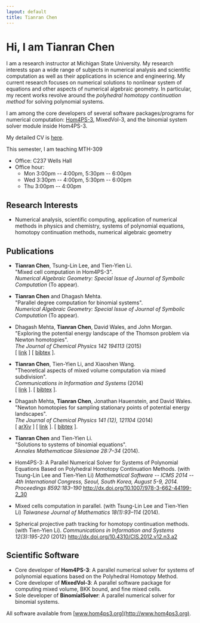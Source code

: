 ```yaml
---
layout: default
title: Tianran Chen
---
```



Hi, I am Tianran Chen
=====================

I am a research instructor at Michigan State University.
My research interests span a wide range of subjects in numerical analysis
and scientific computation as well as their applications in science and engineering.
My current research focuses on numerical solutions to nonlinear system of equations
and other aspects of numerical algebraic geometry.
In particular, my recent works revolve around the
*polyhedral homotopy continuation method* for solving polynomial systems.

I am among the core developers of several software packages/programs for
numerical computation: [Hom4PS-3](http://www.hom4ps3.org),
MixedVol-3, and the binomial system solver module inside Hom4PS-3.

My detailed CV is [here](cv.pdf).

This semester, I am teaching MTH-309

- Office: C237 Wells Hall
- Office hour:
    * Mon 3:00pm -- 4:00pm, 5:30pm -- 6:00pm
    * Wed 3:30pm -- 4:00pm, 5:30pm -- 6:00pm
    * Thu 3:00pm -- 4:00pm


Research Interests
------------------
-   Numerical analysis, scientific computing, application of numerical methods in physics and chemistry,
    systems of polynomial equations, homotopy continuation methods, numerical algebraic geometry

Publications
------------

-   **Tianran Chen**, Tsung-Lin Lee, and Tien-Yien Li.  
    "Mixed cell computation in Hom4PS-3".  
    *Numerical Algebraic Geometry: Special Issue of Journal of Symbolic Computation*
    (To appear).

-   **Tianran Chen** and Dhagash Mehta.  
    "Parallel degree computation for binomial systems".  
    *Numerical Algebraic Geometry: Special Issue of Journal of Symbolic Computation*
    (To appear).


-   Dhagash Mehta, **Tianran Chen**, David Wales, and John Morgan.  
    "Exploring the potential energy landscape of the Thomson problem via Newton homotopies".  
    *The Journal of Chemical Physics 142 194113* (2015)  
    [ [link](http://dx.doi.org/10.1063/1.4921163) ]
    [ [bibtex](research/papers/mehta_exploring_2015.bib) ].

-   **Tianran Chen**, Tien-Yien Li, and Xiaoshen Wang.  
    "Theoretical aspects of mixed volume computation via mixed subdivision".  
    *Communications in Information and Systems* (2014)  
    [ [link](http://dx.doi.org/10.4310/CIS.2014.v14.n4.a1) ].
    [ [bibtex](research/papers/chen_theoretical_2014.bib) ].

-   Dhagash Mehta, **Tianran Chen**, Jonathan Hauenstein, and David Wales.  
    "Newton homotopies for sampling stationary points of potential energy landscapes".  
    *The Journal of Chemical Physics 141 (12), 121104* (2014)  
    [ [arXiv](http://arxiv.org/abs/1412.3810) ]
    [ [link](http://dx.doi.org/10.1063/1.4896657) ].
    [ [bibtex](research/papers/mehta_newton_2014.bib) ].

-   **Tianran Chen** and Tien-Yien Li.  
    "Solutions to systems of binomial equations".  
    *Annales Mathematicae Silesianae 28:7–34* (2014).

-   Hom4PS-3: A Parallel Numerical Solver for Systems of Polynomial Equations Based on Polyhedral Homotopy Continuation Methods.
    (with Tsung-Lin Lee and Tien-Yien Li)
    *Mathematical Software -- ICMS 2014 -- 4th International Congress, Seoul, South Korea, August 5-9, 2014. Proceedings 8592:183–190*
    <http://dx.doi.org/10.1007/978-3-662-44199-2_30>

-   Mixed cells computation in parallel.
    (with Tsung-Lin Lee and Tien-Yien Li)
    *Taiwanese Journal of Mathematics 18(1):93–114* (2014).

-   Spherical projective path tracking for homotopy continuation methods.
    (with Tien-Yien Li).
    *Communications in Information and Systems 12(3):195-220* (2012)
    <http://dx.doi.org/10.4310/CIS.2012.v12.n3.a2>

Scientific Software
-------------------

-   Core developer of __Hom4PS-3__:
    A parallel numerical solver for systems of polynomial equations based on the Polyhedral Homotopy Method.
-   Core developer of __MixedVol-3__:
    A parallel software package for computing mixed volume, BKK bound, and fine mixed cells.
-   Sole developer of __BinomialSolver__:
    A parallel numerical solver for binomial systems.

All software available from [www.hom4ps3.org](http://www.hom4ps3.org).
